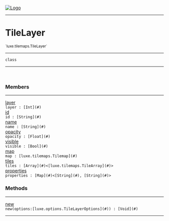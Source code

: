 
[![Logo](../../../images/logo.png)](../../../api/index.html)

---



<h1>TileLayer</h1>
<small>`luxe.tilemaps.TileLayer`</small>



---

`class`

---

&nbsp;
&nbsp;



<h3>Members</h3> <hr/><span class="member apipage">
                <a name="layer"><a class="lift" href="#layer">layer</a></a><div class="clear"></div><code class="signature apipage">layer : [Int](#)</code><br/></span>
            <span class="small_desc_flat"></span><span class="member apipage">
                <a name="id"><a class="lift" href="#id">id</a></a><div class="clear"></div><code class="signature apipage">id : [String](#)</code><br/></span>
            <span class="small_desc_flat"></span><span class="member apipage">
                <a name="name"><a class="lift" href="#name">name</a></a><div class="clear"></div><code class="signature apipage">name : [String](#)</code><br/></span>
            <span class="small_desc_flat"></span><span class="member apipage">
                <a name="opacity"><a class="lift" href="#opacity">opacity</a></a><div class="clear"></div><code class="signature apipage">opacity : [Float](#)</code><br/></span>
            <span class="small_desc_flat"></span><span class="member apipage">
                <a name="visible"><a class="lift" href="#visible">visible</a></a><div class="clear"></div><code class="signature apipage">visible : [Bool](#)</code><br/></span>
            <span class="small_desc_flat"></span><span class="member apipage">
                <a name="map"><a class="lift" href="#map">map</a></a><div class="clear"></div><code class="signature apipage">map : [luxe.tilemaps.Tilemap](#)</code><br/></span>
            <span class="small_desc_flat"></span><span class="member apipage">
                <a name="tiles"><a class="lift" href="#tiles">tiles</a></a><div class="clear"></div><code class="signature apipage">tiles : [Array](#)&lt;[luxe.tilemaps.TileArray](#)&gt;</code><br/></span>
            <span class="small_desc_flat"></span><span class="member apipage">
                <a name="properties"><a class="lift" href="#properties">properties</a></a><div class="clear"></div><code class="signature apipage">properties : [Map](#)&lt;[String](#), [String](#)&gt;</code><br/></span>
            <span class="small_desc_flat"></span>





<h3>Methods</h3> <hr/><span class="method apipage">
            <a name="new"><a class="lift" href="#new">new</a></a> <div class="clear"></div><code class="signature apipage">new(options:[luxe.options.TileLayerOptions](#)<span></span>) : [Void](#)</code><br/><span class="small_desc_flat"></span>
        </span>
    





---

&nbsp;
&nbsp;
&nbsp;
&nbsp;